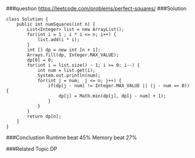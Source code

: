 ###question
https://leetcode.com/problems/perfect-squares/
###Solution
```
class Solution {
    public int numSquares(int n) {
        List<Integer> list = new ArrayList();
        for(int i = 1 ; i * i <= n; i++) {
            list.add(i * i);
        }
        int [] dp = new int [n + 1];
        Arrays.fill(dp, Integer.MAX_VALUE);
        dp[0] = 0;
        for(int i = list.size() - 1; i >= 0; i--) {
            int num = list.get(i);
            System.out.println(num);
            for(int j = num;  j <= n; j++) {
                if(dp[j - num] != Integer.MAX_VALUE || (j - num == 0)) {
                    dp[j] = Math.min(dp[j], dp[j - num] + 1);
                }
            }
        }
        return dp[n];
    }
}
```
###Conclustion
Runtime beat 45%
Memory beat 27%

###Related Topic
DP